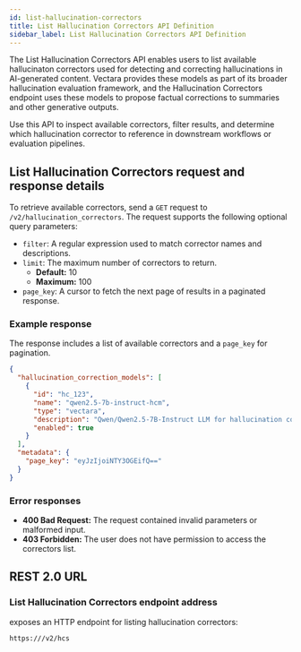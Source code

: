 ```yaml
---
id: list-hallucination-correctors
title: List Hallucination Correctors API Definition
sidebar_label: List Hallucination Correctors API Definition
---
```


The List Hallucination Correctors API enables users to list available 
hallucinaton correctors used for detecting and correcting hallucinations in 
AI-generated content. Vectara provides these models as part of its broader 
hallucination evaluation framework, and the Hallucination Correctors endpoint 
uses these models to propose factual corrections to summaries and other 
generative outputs.

Use this API to inspect available correctors, filter results, and determine 
which hallucination corrector to reference in downstream workflows or 
evaluation pipelines.

## List Hallucination Correctors request and response details

To retrieve available correctors, send a `GET` request to 
`/v2/hallucination_correctors`. The request supports the following 
optional query parameters:

* `filter`: A regular expression used to match corrector names and descriptions.
* `limit`: The maximum number of correctors to return.  
  - **Default:** 10  
  - **Maximum:** 100
* `page_key`: A cursor to fetch the next page of results in a paginated 
  response.

### Example response

The response includes a list of available correctors and a `page_key` for 
pagination.

```json
{
  "hallucination_correction_models": [
    {
      "id": "hc_123",
      "name": "qwen2.5-7b-instruct-hcm",
      "type": "vectara",
      "description": "Qwen/Qwen2.5-7B-Instruct LLM for hallucination correction in AI-generated text.",
      "enabled": true
    }
  ],
  "metadata": {
    "page_key": "eyJzIjoiNTY3OGEifQ=="
  }
}
```
### Error responses

* **400 Bad Request:** The request contained invalid parameters or malformed 
  input.
* **403 Forbidden:** The user does not have permission to access the correctors 
  list.

## REST 2.0 URL

### List Hallucination Correctors endpoint address

<Config v="names.product"/> exposes an HTTP endpoint for listing hallucination 
correctors:

<code>https://<Config v="domains.rest.indexing"/>/v2/hcs</code>


